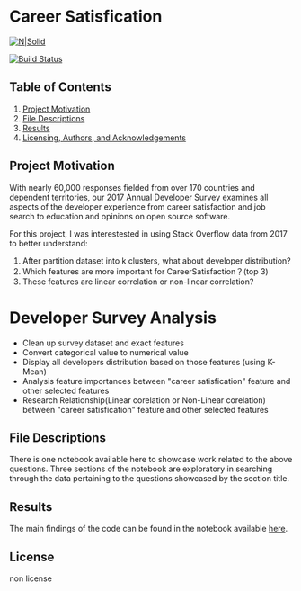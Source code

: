 # Career Satisfication

[![N|Solid](https://cldup.com/dTxpPi9lDf.thumb.png)](https://nodesource.com/products/nsolid)

[![Build Status](https://travis-ci.org/joemccann/dillinger.svg?branch=master)](https://travis-ci.org/joemccann/dillinger)
## Table of Contents
1. [Project Motivation](#motivation)
2. [File Descriptions](#files)
3. [Results](#results)
4. [Licensing, Authors, and Acknowledgements](#licensing)

## Project Motivation
With nearly 60,000 responses fielded from over 170 countries and dependent territories, our 2017 Annual Developer Survey examines all aspects of the developer experience from career satisfaction and job search to education and opinions on open source software.

For this project, I was interestested in using Stack Overflow data from 2017 to better understand:
1. After partition dataset into k clusters, what about developer distribution?
2. Which features are more important for CareerSatisfaction？(top 3)
3. These features are linear correlation or non-linear correlation?

# Developer Survey Analysis

* Clean up survey dataset and exact features
* Convert categorical value to numerical value
* Display all developers distribution based on those features (using K-Mean)
* Analysis feature importances between "career satisfication" feature and other selected features
* Research Relationship(Linear corelation or Non-Linear corelation) between "career satisfication" feature and other selected features

## File Descriptions
There is one notebook available here to showcase work related to the above questions. Three sections of the notebook are exploratory in searching through the data pertaining to the questions showcased by the section title.

## Results
The main findings of the code can be found in the notebook available <a href="https://jerrysmithlu.github.io/Data-sciences/">here</a>.

## License
non license
